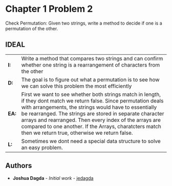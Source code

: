 # Chapter 1 Problem 2

Check Permutation: Given two strings, write a method to decide if one is a permutation of the
other.

## IDEAL 
 <table style="width:100%">
  <tr>
    <td><B>I:</B></td>
   <td>Write a method that compares two strings and can confirm whether one string is a rearrangement of characters from the other </td>
    <tr>
    <td><B>D:</B></td>
    <td>The goal is to figure out what a permutation is to see how we can solve this problem the most efficiently</td>
  </tr>
  <tr>
    <td><B>EA:</B></td>
    <td> First we want to see whether both strings match in length, if they dont match we return false. Since permutation deals with arrangements, the strings would have to essentially be rearranged. The strings are stored in separate character arrays and rearranged. Then every index of the arrays are compared to one another. If the Arrays, charatcters match then we return true, otherwise we return false.</td>
  </tr>
  <tr>
    <td><B>L:</B></td>
    <td>Sometimes we dont need a special data structure to solve an easy problem.  </td>
  </tr>
</table> 

## Authors

* **Joshua Dagda** - *Initial work* - [jedagda](https://github.com/jedagda)

